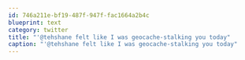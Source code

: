 ```yaml
---
id: 746a211e-bf19-487f-947f-fac1664a2b4c
blueprint: text
category: twitter
title: "'@tehshane felt like I was geocache-stalking you today"
caption: "'@tehshane felt like I was geocache-stalking you today"
---
```

